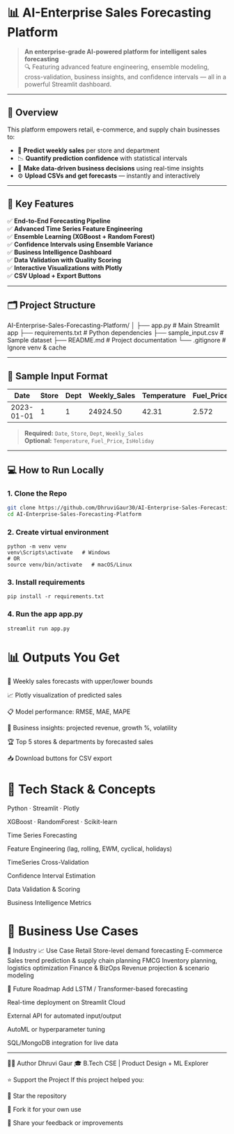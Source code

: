 # 📊 **AI-Enterprise Sales Forecasting Platform**

> **An enterprise-grade AI-powered platform for intelligent sales forecasting**  
> 🔍 Featuring advanced feature engineering, ensemble modeling, cross-validation, business insights, and confidence intervals — all in a powerful Streamlit dashboard.

---

## 🚀 **Overview**

This platform empowers retail, e-commerce, and supply chain businesses to:
- 🧠 **Predict weekly sales** per store and department
- 📉 **Quantify prediction confidence** with statistical intervals
- 💼 **Make data-driven business decisions** using real-time insights
- ⚙️ **Upload CSVs and get forecasts** — instantly and interactively

---

## 🧠 **Key Features**

✅ **End-to-End Forecasting Pipeline**  
✅ **Advanced Time Series Feature Engineering**  
✅ **Ensemble Learning (XGBoost + Random Forest)**  
✅ **Confidence Intervals using Ensemble Variance**  
✅ **Business Intelligence Dashboard**  
✅ **Data Validation with Quality Scoring**  
✅ **Interactive Visualizations with Plotly**  
✅ **CSV Upload + Export Buttons**

---

## 🗂️ **Project Structure**
AI-Enterprise-Sales-Forecasting-Platform/
│
├── app.py # Main Streamlit app
├── requirements.txt # Python dependencies
├── sample_input.csv # Sample dataset
├── README.md # Project documentation
└── .gitignore # Ignore venv & cache

---

## 🧾 **Sample Input Format**

| Date       | Store | Dept | Weekly_Sales | Temperature | Fuel_Price | IsHoliday |
|------------|-------|------|---------------|-------------|-------------|-----------|
| 2023-01-01 | 1     | 1    | 24924.50      | 42.31       | 2.572       | False     |

> **Required:** `Date`, `Store`, `Dept`, `Weekly_Sales`  
> **Optional:** `Temperature`, `Fuel_Price`, `IsHoliday`

---

## 💻 **How to Run Locally**

### 1. Clone the Repo

```bash
git clone https://github.com/DhruviGaur30/AI-Enterprise-Sales-Forecasting-Platform.git
cd AI-Enterprise-Sales-Forecasting-Platform
```
### 2. Create virtual environment
```
python -m venv venv
venv\Scripts\activate   # Windows
# OR
source venv/bin/activate   # macOS/Linux
```
### 3. Install requirements
```
pip install -r requirements.txt
```
### 4. Run the app app.py
```
streamlit run app.py
```
# 📊 Outputs You Get
🔮 Weekly sales forecasts with upper/lower bounds

📈 Plotly visualization of predicted sales

📋 Model performance: RMSE, MAE, MAPE

💼 Business insights: projected revenue, growth %, volatility

🏆 Top 5 stores & departments by forecasted sales

📥 Download buttons for CSV export

# 🧠 Tech Stack & Concepts
Python · Streamlit · Plotly

XGBoost · RandomForest · Scikit-learn

Time Series Forecasting

Feature Engineering (lag, rolling, EWM, cyclical, holidays)

TimeSeries Cross-Validation

Confidence Interval Estimation

Data Validation & Scoring

Business Intelligence Metrics

# 📌 Business Use Cases
🏢 Industry	📈 Use Case
Retail	Store-level demand forecasting
E-commerce	Sales trend prediction & supply chain planning
FMCG	Inventory planning, logistics optimization
Finance & BizOps	Revenue projection & scenario modeling

🔮 Future Roadmap
 Add LSTM / Transformer-based forecasting

 Real-time deployment on Streamlit Cloud

 External API for automated input/output

 AutoML or hyperparameter tuning

 SQL/MongoDB integration for live data

---
👩‍💻 Author
Dhruvi Gaur
🎓 B.Tech CSE | Product Design + ML Explorer

⭐ Support the Project
If this project helped you:

🌟 Star the repository

🍴 Fork it for your own use

💬 Share your feedback or improvements
